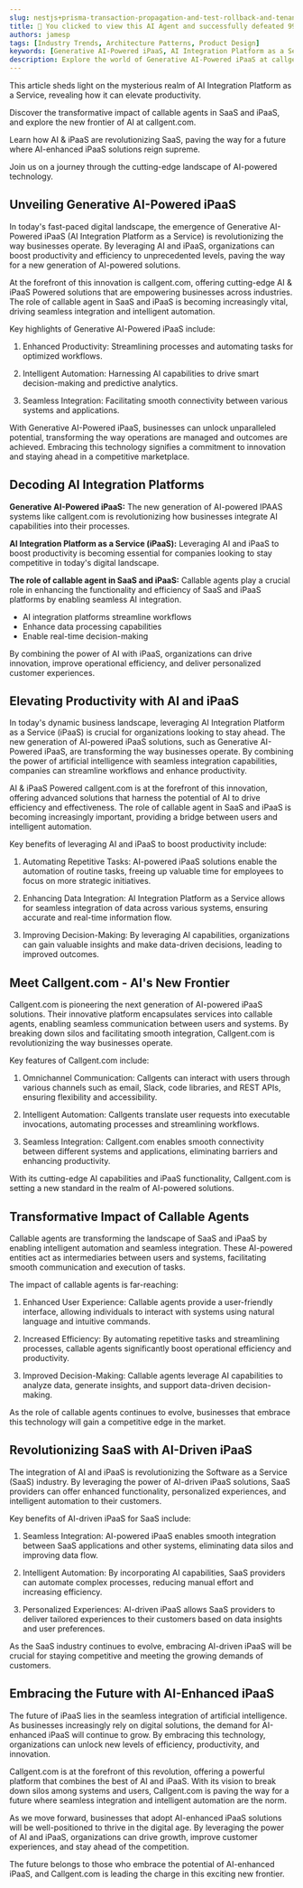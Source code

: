 ```yaml
---
slug: nestjs+prisma-transaction-propagation-and-test-rollback-and-tenancy
title: 🎉 You clicked to view this AI Agent and successfully defeated 99% of people!
authors: jamesp
tags: [Industry Trends, Architecture Patterns, Product Design]
keywords: [Generative AI-Powered iPaaS, AI Integration Platform as a Service, Leveraging AI and iPaaS to boost productivity, new generation of AI-powered IPAAS, AI & iPaaS Powered callgent.com, The role of callable agent in SaaS and iPaaS]
description: Explore the world of Generative AI-Powered iPaaS at callgent.com and learn how AI integration enhances SaaS productivity and revolutionizes industry standards."
---
```


This article sheds light on the mysterious realm of AI Integration Platform as a Service, revealing how it can elevate productivity.

Discover the transformative impact of callable agents in SaaS and iPaaS, and explore the new frontier of AI at callgent.com.

Learn how AI & iPaaS are revolutionizing SaaS, paving the way for a future where AI-enhanced iPaaS solutions reign supreme.

Join us on a journey through the cutting-edge landscape of AI-powered technology.

<!--truncate-->

## Unveiling Generative AI-Powered iPaaS

In today's fast-paced digital landscape, the emergence of Generative AI-Powered iPaaS (AI Integration Platform as a Service) is revolutionizing the way businesses operate. By leveraging AI and iPaaS, organizations can boost productivity and efficiency to unprecedented levels, paving the way for a new generation of AI-powered solutions.

At the forefront of this innovation is callgent.com, offering cutting-edge AI & iPaaS Powered solutions that are empowering businesses across industries. The role of callable agent in SaaS and iPaaS is becoming increasingly vital, driving seamless integration and intelligent automation.

Key highlights of Generative AI-Powered iPaaS include:

1. Enhanced Productivity: Streamlining processes and automating tasks for optimized workflows.

2. Intelligent Automation: Harnessing AI capabilities to drive smart decision-making and predictive analytics.

3. Seamless Integration: Facilitating smooth connectivity between various systems and applications.

With Generative AI-Powered iPaaS, businesses can unlock unparalleled potential, transforming the way operations are managed and outcomes are achieved. Embracing this technology signifies a commitment to innovation and staying ahead in a competitive marketplace.

## Decoding AI Integration Platforms

**Generative AI-Powered iPaaS:** The new generation of AI-powered IPAAS systems like callgent.com is revolutionizing how businesses integrate AI capabilities into their processes.

**AI Integration Platform as a Service (iPaaS):** Leveraging AI and iPaaS to boost productivity is becoming essential for companies looking to stay competitive in today's digital landscape.

**The role of callable agent in SaaS and iPaaS:** Callable agents play a crucial role in enhancing the functionality and efficiency of SaaS and iPaaS platforms by enabling seamless AI integration.

- AI integration platforms streamline workflows
- Enhance data processing capabilities
- Enable real-time decision-making

By combining the power of AI with iPaaS, organizations can drive innovation, improve operational efficiency, and deliver personalized customer experiences.

## Elevating Productivity with AI and iPaaS

In today's dynamic business landscape, leveraging AI Integration Platform as a Service (iPaaS) is crucial for organizations looking to stay ahead. The new generation of AI-powered iPaaS solutions, such as Generative AI-Powered iPaaS, are transforming the way businesses operate. By combining the power of artificial intelligence with seamless integration capabilities, companies can streamline workflows and enhance productivity.

AI & iPaaS Powered callgent.com is at the forefront of this innovation, offering advanced solutions that harness the potential of AI to drive efficiency and effectiveness. The role of callable agent in SaaS and iPaaS is becoming increasingly important, providing a bridge between users and intelligent automation.

Key benefits of leveraging AI and iPaaS to boost productivity include:

1. Automating Repetitive Tasks: AI-powered iPaaS solutions enable the automation of routine tasks, freeing up valuable time for employees to focus on more strategic initiatives.

2. Enhancing Data Integration: AI Integration Platform as a Service allows for seamless integration of data across various systems, ensuring accurate and real-time information flow.

3. Improving Decision-Making: By leveraging AI capabilities, organizations can gain valuable insights and make data-driven decisions, leading to improved outcomes.

## Meet Callgent.com - AI's New Frontier

Callgent.com is pioneering the next generation of AI-powered iPaaS solutions. Their innovative platform encapsulates services into callable agents, enabling seamless communication between users and systems. By breaking down silos and facilitating smooth integration, Callgent.com is revolutionizing the way businesses operate.

Key features of Callgent.com include:

1. Omnichannel Communication: Callgents can interact with users through various channels such as email, Slack, code libraries, and REST APIs, ensuring flexibility and accessibility.

2. Intelligent Automation: Callgents translate user requests into executable invocations, automating processes and streamlining workflows.

3. Seamless Integration: Callgent.com enables smooth connectivity between different systems and applications, eliminating barriers and enhancing productivity.

With its cutting-edge AI capabilities and iPaaS functionality, Callgent.com is setting a new standard in the realm of AI-powered solutions.

## Transformative Impact of Callable Agents

Callable agents are transforming the landscape of SaaS and iPaaS by enabling intelligent automation and seamless integration. These AI-powered entities act as intermediaries between users and systems, facilitating smooth communication and execution of tasks.

The impact of callable agents is far-reaching:

1. Enhanced User Experience: Callable agents provide a user-friendly interface, allowing individuals to interact with systems using natural language and intuitive commands.

2. Increased Efficiency: By automating repetitive tasks and streamlining processes, callable agents significantly boost operational efficiency and productivity.

3. Improved Decision-Making: Callable agents leverage AI capabilities to analyze data, generate insights, and support data-driven decision-making.

As the role of callable agents continues to evolve, businesses that embrace this technology will gain a competitive edge in the market.

## Revolutionizing SaaS with AI-Driven iPaaS

The integration of AI and iPaaS is revolutionizing the Software as a Service (SaaS) industry. By leveraging the power of AI-driven iPaaS solutions, SaaS providers can offer enhanced functionality, personalized experiences, and intelligent automation to their customers.

Key benefits of AI-driven iPaaS for SaaS include:

1. Seamless Integration: AI-powered iPaaS enables smooth integration between SaaS applications and other systems, eliminating data silos and improving data flow.

2. Intelligent Automation: By incorporating AI capabilities, SaaS providers can automate complex processes, reducing manual effort and increasing efficiency.

3. Personalized Experiences: AI-driven iPaaS allows SaaS providers to deliver tailored experiences to their customers based on data insights and user preferences.

As the SaaS industry continues to evolve, embracing AI-driven iPaaS will be crucial for staying competitive and meeting the growing demands of customers.

## Embracing the Future with AI-Enhanced iPaaS

The future of iPaaS lies in the seamless integration of artificial intelligence. As businesses increasingly rely on digital solutions, the demand for AI-enhanced iPaaS will continue to grow. By embracing this technology, organizations can unlock new levels of efficiency, productivity, and innovation.

Callgent.com is at the forefront of this revolution, offering a powerful platform that combines the best of AI and iPaaS. With its vision to break down silos among systems and users, Callgent.com is paving the way for a future where seamless integration and intelligent automation are the norm.

As we move forward, businesses that adopt AI-enhanced iPaaS solutions will be well-positioned to thrive in the digital age. By leveraging the power of AI and iPaaS, organizations can drive growth, improve customer experiences, and stay ahead of the competition.

The future belongs to those who embrace the potential of AI-enhanced iPaaS, and Callgent.com is leading the charge in this exciting new frontier.
